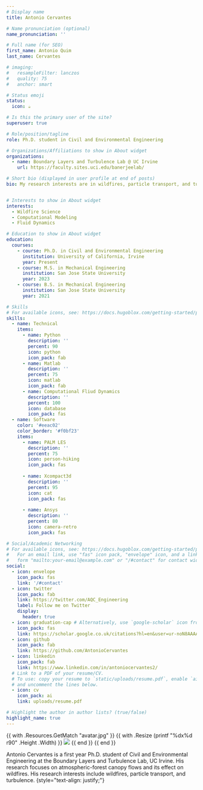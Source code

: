 ```yaml
---
# Display name
title: Antonio Cervantes

# Name pronunciation (optional)
name_pronunciation: ''

# Full name (for SEO)
first_name: Antonio Quim
last_name: Cervantes

# imaging:
#   resampleFilter: lanczos
#   quality: 75
#   anchor: smart

# Status emoji
status:
  icon: ☕️

# Is this the primary user of the site?
superuser: true

# Role/position/tagline
role: Ph.D. student in Civil and Environmental Engineering

# Organizations/Affiliations to show in About widget
organizations:
  - name: Boundary Layers and Turbulence Lab @ UC Irvine
    url: https://faculty.sites.uci.edu/banerjeelab/

# Short bio (displayed in user profile at end of posts)
bio: My research interests are in wildfires, particle transport, and turbulence


# Interests to show in About widget
interests:
  - Wildfire Science
  - Computational Modeling
  - Fluid Dynamics

# Education to show in About widget
education:
  courses:
    - course: Ph.D. in Civil and Environmental Engineering
      institution: University of California, Irvine
      year: Present
    - course: M.S. in Mechanical Engineering
      institution: San Jose State University
      year: 2023
    - course: B.S. in Mechanical Engineering
      institution: San Jose State University
      year: 2021

# Skills
# For available icons, see: https://docs.hugoblox.com/getting-started/page-builder/#icons
skills:
  - name: Technical
    items:
      - name: Python
        description: ''
        percent: 90
        icon: python
        icon_pack: fab
      - name: Matlab
        description: ''
        percent: 75
        icon: matlab
        icon_pack: fab
      - name: Computational Fliud Dynamics
        description: ''
        percent: 100
        icon: database
        icon_pack: fas
  - name: Software
    color: '#eeac02'
    color_border: '#f0bf23'
    items:
      - name: PALM LES
        description: ''
        percent: 75
        icon: person-hiking
        icon_pack: fas
      
      - name: Xcompact3d
        description: ''
        percent: 95
        icon: cat
        icon_pack: fas
      
      - name: Ansys
        description: ''
        percent: 80
        icon: camera-retro
        icon_pack: fas

# Social/Academic Networking
# For available icons, see: https://docs.hugoblox.com/getting-started/page-builder/#icons
#   For an email link, use "fas" icon pack, "envelope" icon, and a link in the
#   form "mailto:your-email@example.com" or "/#contact" for contact widget.
social:
  - icon: envelope
    icon_pack: fas
    link: '/#contact'
  - icon: twitter
    icon_pack: fab
    link: https://twitter.com/AQC_Engineering
    label: Follow me on Twitter
    display:
      header: true
  - icon: graduation-cap # Alternatively, use `google-scholar` icon from `ai` icon pack
    icon_pack: fas
    link: https://scholar.google.co.uk/citations?hl=en&user=ur-noN8AAAAJ&view_op=list_works&authuser=1&gmla=AH70aAUmDpExqwxmDTmAt0cCksf6CnjQTwiXNiMaiFh6D2Ytu2GedZ9Q9ATpj_ZDVUWvCImbeWETz9RDZG26kSpR
  - icon: github
    icon_pack: fab
    link: https://github.com/AntonioCervantes
  - icon: linkedin
    icon_pack: fab
    link: https://www.linkedin.com/in/antoniocervantes2/
  # Link to a PDF of your resume/CV.
  # To use: copy your resume to `static/uploads/resume.pdf`, enable `ai` icons in `params.yaml`,
  # and uncomment the lines below.
  - icon: cv
    icon_pack: ai
    link: uploads/resume.pdf

# Highlight the author in author lists? (true/false)
highlight_name: true
---
```


{{ with .Resources.GetMatch "avatar.jpg" }}
  {{ with .Resize (printf "%dx%d r90" .Height .Width) }}
    <img src="{{ .RelPermalink }}" width="{{ .Width }}" height="{{ .Height }}">
  {{ end }}
{{ end }}

Antonio Cervantes is a first year Ph.D. student of Civil and Environmental Engineering at the Boundary Layers and Turbulence Lab, UC Irvine. His research focuses on atmospheric-forest canopy flows and its effect on wildfires. His research interests include wildfires, particle transport, and turbulence. 
{style="text-align: justify;"}
